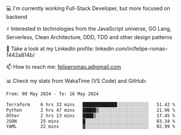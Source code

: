 💻 I'm currently working Full-Stack Developer, but more focused on backend

⚡ Interested in technologies from the JavaScript universe, GO Lang, Serverless, Clean Architecture, DDD, TDD and other design patterns

👥 Take a look at my LinkedIn profile: linkedin.com/in/felipe-romao-1442a814b/

📫 How to reach me: feliperomao.a@gmail.com

📊 Check my stats from WakaTime (VS Code) and GitHub:

<!--START_SECTION:waka-->

```txt
From: 09 May 2024 - To: 16 May 2024

Terraform    6 hrs 33 mins   █████████████░░░░░░░░░░░░   51.42 %
Python       2 hrs 47 mins   █████▒░░░░░░░░░░░░░░░░░░░   21.96 %
Other        2 hrs 13 mins   ████▒░░░░░░░░░░░░░░░░░░░░   17.45 %
JSON         25 mins         █░░░░░░░░░░░░░░░░░░░░░░░░   03.34 %
YAML         22 mins         ▓░░░░░░░░░░░░░░░░░░░░░░░░   02.99 %
```

<!--END_SECTION:waka-->
